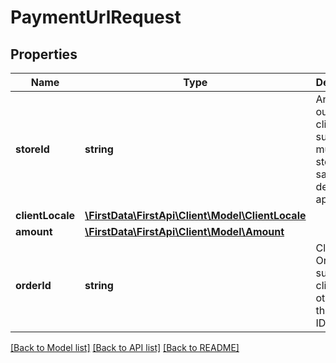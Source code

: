 # PaymentUrlRequest

## Properties
Name | Type | Description | Notes
------------ | ------------- | ------------- | -------------
**storeId** | **string** | An optional outlet id for clients that support multiple store in the same developer app. | 
**clientLocale** | [**\FirstData\FirstApi\Client\Model\ClientLocale**](ClientLocale.md) |  | [optional] 
**amount** | [**\FirstData\FirstApi\Client\Model\Amount**](Amount.md) |  | 
**orderId** | **string** | Client Order ID if supplied by client, otherwise the Order ID. | 

[[Back to Model list]](../README.md#documentation-for-models) [[Back to API list]](../README.md#documentation-for-api-endpoints) [[Back to README]](../README.md)


